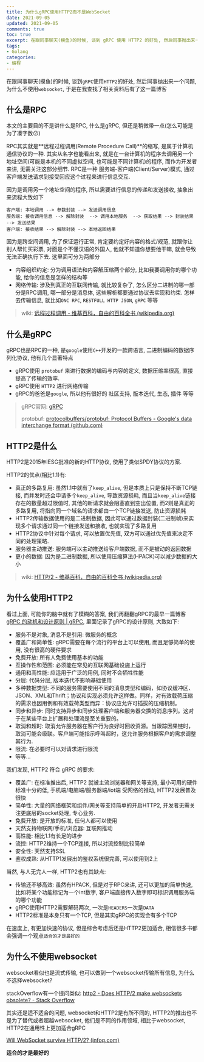 ```yaml
---
title: 为什么gRPC使用HTTP2而不是WebSocket
date: 2021-09-05            
updated: 2021-09-05         
comments: true              
toc: true                   
excerpt: 在跟同事聊天(摸鱼)的时候, 谈到 gRPC 使用 HTTP2 的好处, 然后同事抛出来一个问题, 为什么不使用 websocket , 于是在我查找了相关资料后有了这一篇博客
tags:                       
- Golang
categories:                 
- 编程
---
```


在跟同事聊天(摸鱼)的时候, 谈到`gRPC`使用`HTTP2`的好处, 然后同事抛出来一个问题, 为什么不使用`websocket`, 于是在我查找了相关资料后有了这一篇博客

## 什么是RPC

本文的主要目的不是讲什么是RPC, 什么是gRPC, 但还是稍微带一点(怎么可能是为了凑字数:kissing:)

RPC其实就是**远程过程调用(Remote Procedure Call)**的缩写, 是属于计算机通信协议的一种. 其实从名字也能看出来, 就是在一台计算机的程序去调用另一个地址空间(可能是本机的不同虚拟空间, 也可能是不同计算机)的程序, 而作为开发者来讲, 无需关注这部分细节. RPC是一种 服务端-客户端(Client/Server)模式, 通过客户端发送请求到接受回应这个过程来进行信息交互.

因为是调用另一个地址空间的程序, 所以需要进行信息的传递和发送接收, 抽象出来流程大致如下

``` shell
客户端: 本地调用 --> 参数封装 --> 发送调用信息
服务端: 接收调用信息 --> 解除封装  --> 调用本地服务  --> 获取结果 --> 封装结果 --> 发送结果
客户端: 接收结果 --> 解除封装 --> 本地返回结果
```

因为是跨空间调用, 为了保证运行正常, 肯定要约定好内容的格式/规范, 就跟你让别人帮忙买彩票, 对面是个不懂汉语的外国人, 他就不知道你想要他干嘛, 就会导致无法正确执行下去. 这里面可分为两部分

- 内容组织约定: 分为调用语法和内容解压缩两个部分, 比如我要调用你的哪个功能, 给你的信息是怎样的结构等
- 网络传输: 涉及到真正的互联网传输, 就比较复杂了, 怎么区分二进制的哪一部分是RPC调用, 哪一部分是消息体, 这些解析都要通过协议去实现和约束. 怎样去传输信息, 就比如`ONC RPC`, `RESTFULL HTTP JSON`, `gRPC` 等等

> wiki: [远程过程调用 - 维基百科，自由的百科全书 (wikipedia.org)](https://zh.wikipedia.org/wiki/遠程過程調用)

## 什么是gRPC

gRPC也是RPC的一种, 是`google`使用`C++`开发的一款跨语言, 二进制编码的数据序列化协议, 他有几个显著特点

- gRPC使用 `protobuf` 来进行数据的编码与内容的定义, 数据压缩率很高, 直接提高了传输的效率.
- gRPC使用 `HTTP2` 进行网络传输
- gRPC的爸爸是`google`, 所以他有很好的 社区支持, 版本迭代, 生态, 插件 等等

>gRPC官网: [gRPC](https://gRPC.io/)
>
>protobuf: [protocolbuffers/protobuf: Protocol Buffers - Google's data interchange format (github.com)](https://github.com/protocolbuffers/protobuf)

## HTTP2是什么

HTTP2是2015年IESG批准的新的HTTP协议, 使用了类似SPDY协议的方案. 

HTTP2的优点(相比1.1)有:

- 真正的多路复用: 虽然1.1中就有了`keep_alive`, 但是本质上只是保持不断TCP链接, 而并发时还会申请多个`keep_alive`, 导致资源损耗, 而且当`keep_alive`链接存在的数量超过限值时, 其他的新请求就会阻塞直到空出位置, 而2则是真正的多路复用, 将指向同一个域名的请求都由一个TCP链接发送, 防止资源损耗
- HTTP2传输数据使用的是二进制数据, 因此可以通过数据封装(二进制帧)来实现多个请求通过同一个链接发送和接收, 也就实现了多路复用
- HTTP2协议中针对每个请求, 可以放置优先值, 双方可以通过优先值来决定不同的处理策略. 
- 服务器主动推送: 服务端可以主动推送给客户端数据, 而不是被动的返回数据
- 更小的数据: 因为是二进制数据, 所以使用压缩算法(HPACK)可以减少数据的大小

> wiki: [HTTP/2 - 维基百科，自由的百科全书 (wikipedia.org)](https://zh.wikipedia.org/wiki/HTTP/2)

## 为什么使用HTTP2

看过上面, 可能你的脑中就有了模糊的答案, 我们再翻翻gRPC的最早一篇博客[gRPC 的动机和设计原则 | gRPC](https://grpc.io/blog/principles/), 里面记录了gRPC的设计原则, 大致如下:

- 服务不是对象, 消息不是引用: 微服务的概念
- 覆盖广和简单性: gRPC需要在每个流行的平台上可以使用, 而且足够简单的使用, 没有很高的硬件要求
- 免费开放: 所有人免费使用基本的功能
- 互操作性和范围: 必须能在常见的互联网基础设施上运行
- 通用和高性能: 应适用于广泛的用例, 同时不会牺牲性能
- 分层: 代码分层, 版本迭代不影响基础使用
- 多种数据类型: 不同的服务需要使用不同的消息类型和编码，如协议缓冲区、JSON、XML和Thrift；协议和实现必须允许这样做。同样，对有效载荷压缩的需求也因用例和有效载荷类型而异：协议应允许可插拔的压缩机制。
- 同步和异步: 同时支持异步和同步处理客户端和服务器交换的消息序列。这对于在某些平台上扩展和处理流是至关重要的。
- 取消和超时: 取消允许服务器在客户行为良好时回收资源。当跟踪因果链时，取消可能会级联。客户端可能指示呼叫超时，这允许服务根据客户的需求调整其行为.
- 限流: 在必要时可以对请求进行限流
- 等等...

我们发现, HTTP2 符合 gRPC 的要求:

- 覆盖广: 在标准推出后, HTTP2 就被主流浏览器和网关等支持, 最小可用的硬件标准十分的低, 手机端/电脑端/服务器端/iot端 受网络的推动, HTTP2发展普及很快
- 简单性: 大量的网络框架和组件/网关等支持简单的开启HTTP2, 开发者无需关注更底层的socket处理, 专心业务. 
- 免费开放: 是开放的标准, 任何人都可以使用
- 天然支持物联网/手机/浏览器: 互联网推动
- 高性能: 相比1.1有长足的进步
- 流控: HTTP2维持一个TCP连接, 所以对流控制比较简单
- 安全性: 天然支持SSL
- 鉴权成熟: 从HTTP1发展出的鉴权系统很完善, 可以使用到2上

当然, 与人无完人一样, HTTP2也有其缺点:

- 传输还不够高效: 虽然有HPACK, 但是对于RPC来讲, 还可以更加的简单快速, 比如将某个功能标记为一个int数字, 客户端直接传入数字即可标识调用服务端的哪个功能 
- gRPC使用HTTP2需要解码两次, 一次是`HEADERS`一次是`DATA`
- HTTP2标准是本身只有一个TCP, 但是其实gRPC的实现会有多个TCP

在速度上, 有更加快速的协议, 但是综合考虑后还是HTTP2更加适合, 相信很多书都会强调一个观点`适合的才是最好的`

## 为什么不使用websocket

websocket看似也是流式传输, 也可以做到一个websocket传输所有信息, 为什么不选择websocket?

stackOverflow有一个提问类似: [http2 - Does HTTP/2 make websockets obsolete? - Stack Overflow](https://stackoverflow.com/questions/28582935/does-http-2-make-websockets-obsolete)

其实还是适不适合的问题, websocket和HTTP2是有所不同的, HTTP2的推出也不是为了替代或者超越websocket, 他们是不同的作用领域, 相比于websocket, HTTP2在通用性上更加适合gRPC

[Will WebSocket survive HTTP/2? (infoq.com)](https://www.infoq.com/articles/websocket-and-http2-coexist/)

**适合的才是最好的**





















